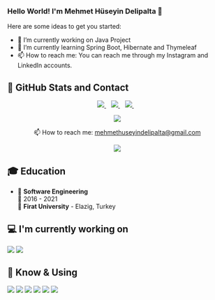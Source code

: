 ### Hello World! I'm Mehmet Hüseyin Delipalta 👋


Here are some ideas to get you started:

- 🔭 I’m currently working on Java Project
- 🌱 I’m currently learning Spring Boot, Hibernate and Thymeleaf
- 📫 How to reach me: You can reach me through my Instagram and LinkedIn accounts.

## 📌 GitHub Stats and Contact

<p align="center">
    <a href="https://www.linkedin.com/in/mehmethuseyindelipalta/">
    <img src="https://img.shields.io/badge/linkedin-%230077B5.svg?&style=for-the-badge&logo=linkedin&logoColor=white" />
  </a>&nbsp;&nbsp;
  <a href="https://www.instagram.com/mehmethuseyindelipalta">
    <img src="https://img.shields.io/badge/Instagram-E4405F?style=for-the-badge&logo=instagram&logoColor=white"/>        
  </a>&nbsp;&nbsp;
     <a href="https://www.instagram.com/codeveloperman">
    <img src="https://img.shields.io/badge/Instagram-E4405F?style=for-the-badge&logo=instagram&logoColor=white"/>        
  </a>&nbsp;&nbsp;
</p>


<p align="center">
    <img  src="https://github-readme-stats.vercel.app/api?username=mehmethuseyindelipalta&show_icons=true&count_private=true&hide=contribs,issue" />
</p>

<p align="center">
  📫 How to reach me: <a href='mailto:mehmethuseyindelipalta@gmail.com'>mehmethuseyindelipalta@gmail.com</a>
</p>
<p align="center">
    <a href="https://github.com/mehmethuseyindelipalta/github-profile-views-counter">
        <img src="https://komarev.com/ghpvc/?username=mehmethuseyindelipalta">
    </a>
</p>

## 🎓 Education

- 📖 **Software Engineering**\
📆 2016 - 2021\
📍 **Firat University** - Elazig, Turkey

## 💻 I'm currently working on

<code><img src="https://img.shields.io/badge/Java-ED8B00?style=for-the-badge&logo=java&logoColor=white"></code>
<code><img src="https://img.shields.io/badge/Spring-6DB33F?style=for-the-badge&logo=spring&logoColor=white"></code>

## 🧠 Know & Using

<code><img src="https://img.shields.io/badge/Python-3776AB?style=for-the-badge&logo=python&logoColor=white"></code>
<code><img src="https://img.shields.io/badge/Java-ED8B00?style=for-the-badge&logo=java&logoColor=white"></code>
<code><img src="https://img.shields.io/badge/Ruby_on_Rails-CC0000?style=for-the-badge&logo=ruby-on-rails&logoColor=white"></code>
<code><img src="https://img.shields.io/badge/Spring-6DB33F?style=for-the-badge&logo=spring&logoColor=white"></code>
<code><img src="https://img.shields.io/badge/MySQL-00000F?style=for-the-badge&logo=mysql&logoColor=white"></code>
<code><img src="https://img.shields.io/badge/Unity-100000?style=for-the-badge&logo=unity&logoColor=white"></code>
